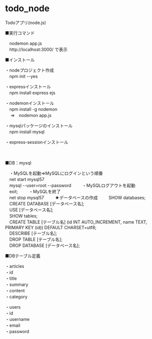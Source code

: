 # todo_node
Todoアプリ(node.js)

■実行コマンド

　nodemon app.js <br>
　http://localhost:3000/ で表示

■インストール

・nodeプロジェクト作成<br>
　npm init --yes

・expressインストール<br>
　npm install express ejs

・nodemonインストール<br>
　npm install -g nodemon<br>
　
⇒　nodemon app.js

・mysqlパッケージのインストール<br>
　npm install mysql

・express-sessionインストール<br>

　

■DB：mysql

　・MySQLを起動⇒MySQLにログインという順番<br>
　net start mysql57<br>
　mysql --user=root --password
　
　・MySQLログアウトを起動<br>
　exit;
　
　・MySQLを終了<br>
　net stop mysql57
　
　★データベースの作成
　
　SHOW databases;<br>
　CREATE DATABASE [データベース名];<br>
　USE [データベース名];<br>
　SHOW tables;<br>
　CREATE TABLE [テーブル名] (id INT AUTO_INCREMENT, name TEXT, PRIMARY KEY (id)) DEFAULT CHARSET=utf8;<br>
　DESCRIBE [テーブル名];<br>
　DROP TABLE [テーブル名];<br>
　DROP DATABASE [データベース名];<br>
 
 ■DBテーブル定義

・articles<br>
 ・id<br>
 ・title<br>
 ・summary<br>
 ・content<br>
 ・category<br>
 
・users<br>
 ・id<br>
 ・username<br>
 ・email<br>
 ・password<br>
 
 
